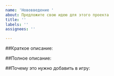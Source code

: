 ```yaml
---
name: 'Нововведение '
about: Предложите свою идею для этого проекта
title: ''
labels: ''
assignees: ''

---
```


##Краткое описание:


##Полное описание:


##Почему это нужно добавить в игру:
